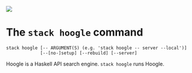 <div class="hidden-warning"><a href="https://docs.haskellstack.org/"><img src="https://cdn.jsdelivr.net/gh/commercialhaskell/stack/doc/img/hidden-warning.svg"></a></div>

# The `stack hoogle` command

~~~text
stack hoogle [-- ARGUMENT(S) (e.g. 'stack hoogle -- server --local')]
             [--[no-]setup] [--rebuild] [--server]
~~~

Hoogle is a Haskell API search engine. `stack hoogle` runs Hoogle.
